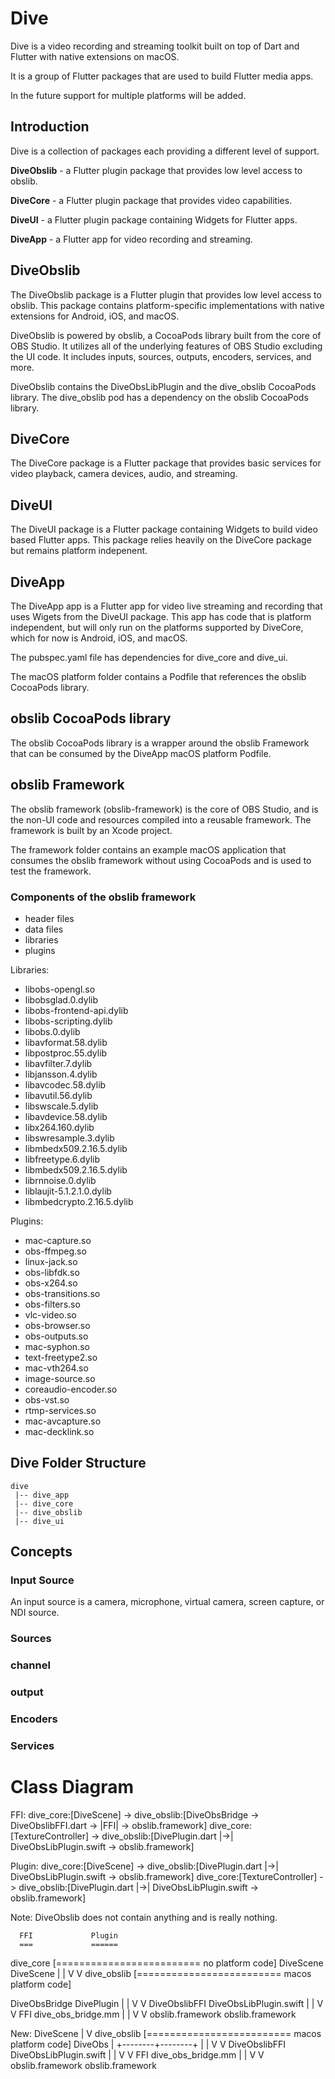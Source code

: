 # Dive

Dive is a video recording and streaming toolkit built on top of Dart and
Flutter with native extensions on macOS.

It is a group of Flutter packages that are used to build Flutter media apps.

In the future support for multiple platforms will be added.

## Introduction

Dive is a collection of packages each providing a different level of support.

**DiveObslib** - a Flutter plugin package that provides low level access
to obslib.

**DiveCore** - a Flutter plugin package that provides video capabilities.

**DiveUI** - a Flutter plugin package containing Widgets for Flutter apps.

**DiveApp** - a Flutter app for video recording and streaming.

## DiveObslib

The DiveObslib package is a Flutter plugin that provides low level access
to obslib. This package 
contains platform-specific implementations with native extensions for Android,
iOS, and macOS.

DiveObslib is powered by obslib, a CocoaPods library built from the core of OBS Studio.
It utilizes all of the underlying features of OBS Studio excluding the UI code.
It includes inputs, sources, outputs, encoders, services, and more.

DiveObslib contains the DiveObsLibPlugin and the dive_obslib CocoaPods library. The
dive_obslib pod has a dependency on the obslib CocoaPods library.

## DiveCore

The DiveCore package is a Flutter package that provides basic services for
video playback, camera devices, audio, and streaming.

## DiveUI

The DiveUI package is a Flutter package containing Widgets to build video based
Flutter apps. This package relies heavily on the DiveCore package but remains
platform indepenent.

## DiveApp

The DiveApp app is a Flutter app for video live streaming and recording that uses Wigets from
the DiveUI package. This app has code that is platform independent, but will
only run on the platforms supported by DiveCore, which for now is
Android, iOS, and macOS.

The pubspec.yaml file has dependencies for dive_core and dive_ui.

The macOS platform folder contains a Podfile that references the obslib
CocoaPods library.

## obslib CocoaPods library

The obslib CocoaPods library is a wrapper around the obslib Framework that can
be consumed by the DiveApp macOS platform Podfile.

## obslib Framework

The obslib framework (obslib-framework) is the core of OBS Studio,
and is the non-UI code and resources compiled into a reusable framework. The framework
is built by an Xcode project.

The framework folder contains an example macOS application that consumes the
obslib framework without using CocoaPods and is used to test the framework.

### Components of the obslib framework

* header files
* data files
* libraries
* plugins

Libraries:
* libobs-opengl.so
* libobsglad.0.dylib
* libobs-frontend-api.dylib
* libobs-scripting.dylib
* libobs.0.dylib
* libavformat.58.dylib
* libpostproc.55.dylib
* libavfilter.7.dylib
* libjansson.4.dylib
* libavcodec.58.dylib
* libavutil.56.dylib
* libswscale.5.dylib
* libavdevice.58.dylib
* libx264.160.dylib
* libswresample.3.dylib
* libmbedx509.2.16.5.dylib
* libfreetype.6.dylib
* libmbedx509.2.16.5.dylib
* librnnoise.0.dylib
* liblaujit-5.1.2.1.0.dylib
* libmbedcrypto.2.16.5.dylib

Plugins:
* mac-capture.so
* obs-ffmpeg.so
* linux-jack.so
* obs-libfdk.so
* obs-x264.so
* obs-transitions.so
* obs-filters.so
* vlc-video.so
* obs-browser.so
* obs-outputs.so
* mac-syphon.so
* text-freetype2.so
* mac-vth264.so
* image-source.so
* coreaudio-encoder.so
* obs-vst.so
* rtmp-services.so
* mac-avcapture.so
* mac-decklink.so

## Dive Folder Structure

```
dive
 |-- dive_app
 |-- dive_core
 |-- dive_obslib
 |-- dive_ui
```

## Concepts

### Input Source

An input source is a camera, microphone, virtual camera, screen capture,
or NDI source.

### Sources

### channel

### output

### Encoders

### Services

# Class Diagram


FFI:
dive_core:[DiveScene] -> dive_obslib:[DiveObsBridge -> DiveObslibFFI.dart -> |FFI| -> obslib.framework]
dive_core:[TextureController] -> dive_obslib:[DivePlugin.dart |->| DiveObsLibPlugin.swift -> obslib.framework]

Plugin:
dive_core:[DiveScene] -> dive_obslib:[DivePlugin.dart |->| DiveObsLibPlugin.swift -> obslib.framework]
dive_core:[TextureController] -> dive_obslib:[DivePlugin.dart |->| DiveObsLibPlugin.swift -> obslib.framework]

Note: DiveObslib does not contain anything and is really nothing.

      FFI             Plugin
      ===             ======

dive_core [========================= no platform code]
   DiveScene         DiveScene
       |                 |
       V                 V
dive_obslib [========================= macos platform code]

 DiveObsBridge       DivePlugin
       |                 |
       V                 V
 DiveObslibFFI    DiveObsLibPlugin.swift
       |                 |
       V                 V
      FFI         dive_obs_bridge.mm
       |                 |
       V                 V
obslib.framework  obslib.framework

New:
            DiveScene
                |
                V
dive_obslib [========================= macos platform code]
             DiveObs
                |
       +--------+--------+
       |                 |
       V                 V
 DiveObslibFFI    DiveObsLibPlugin.swift
       |                 |
       V                 V
      FFI         dive_obs_bridge.mm
       |                 |
       V                 V
obslib.framework  obslib.framework
